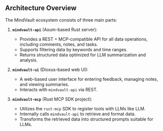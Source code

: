 
## Architecture Overview

The MindVault ecosystem consists of three main parts:

1.  **`mindvault-api`** (Axum-based Rust server):

    * Provides a REST + MCP-compatible API for all data operations, including comments, notes, and tasks.
    * Supports filtering data by keywords and time ranges.
    * Returns structured data optimized for LLM summarization and analysis.

2.  **`mindvault-ui`** (Dioxus-based web UI):

    * A web-based user interface for entering feedback, managing notes, and viewing summaries.
    * Interacts with `mindvault-api` via REST.

3.  **`mindvault-mcp`** (Rust MCP SDK project):

    * Utilizes the `rust-mcp` SDK to register tools with LLMs like LLM.
    * Internally calls `mindvault-api` to retrieve and format data.
    * Transforms the retrieved data into structured prompts suitable for LLMs.
